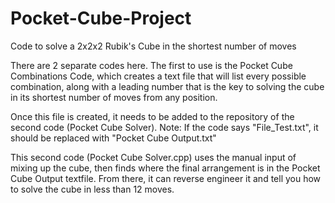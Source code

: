 # Pocket-Cube-Project
Code to solve a 2x2x2 Rubik's Cube in the shortest number of moves

There are 2 separate codes here. The first to use is the Pocket Cube Combinations Code, which creates a text file that will list every possible combination, along with a leading number that is the key to solving the cube in its shortest number of moves from any position.

Once this file is created, it needs to be added to the repository of the second code (Pocket Cube Solver).
Note: If the code says "File_Test.txt", it should be replaced with "Pocket Cube Output.txt"

This second code (Pocket Cube Solver.cpp) uses the manual input of mixing up the cube, then finds where the final arrangement is in the Pocket Cube Output textfile. From there, it can reverse engineer it and tell you how to solve the cube in less than 12 moves.
